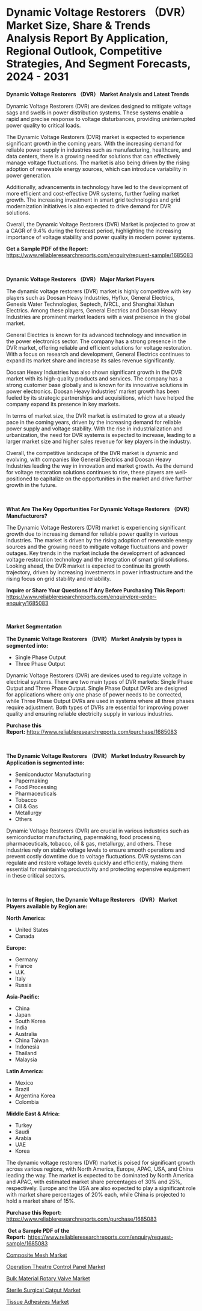 <p><h1>Dynamic Voltage Restorers （DVR） Market Size, Share & Trends Analysis Report By Application, Regional Outlook, Competitive Strategies, And Segment Forecasts, 2024 - 2031</h1></p><p><strong>Dynamic Voltage Restorers （DVR） Market Analysis and Latest Trends</strong></p>
<p><p>Dynamic Voltage Restorers (DVR) are devices designed to mitigate voltage sags and swells in power distribution systems. These systems enable a rapid and precise response to voltage disturbances, providing uninterrupted power quality to critical loads.</p><p>The Dynamic Voltage Restorers (DVR) market is expected to experience significant growth in the coming years. With the increasing demand for reliable power supply in industries such as manufacturing, healthcare, and data centers, there is a growing need for solutions that can effectively manage voltage fluctuations. The market is also being driven by the rising adoption of renewable energy sources, which can introduce variability in power generation.</p><p>Additionally, advancements in technology have led to the development of more efficient and cost-effective DVR systems, further fueling market growth. The increasing investment in smart grid technologies and grid modernization initiatives is also expected to drive demand for DVR solutions.</p><p>Overall, the Dynamic Voltage Restorers (DVR) Market is projected to grow at a CAGR of 9.4% during the forecast period, highlighting the increasing importance of voltage stability and power quality in modern power systems.</p></p>
<p><strong>Get a Sample PDF of the Report:&nbsp;</strong> <a href="https://www.reliableresearchreports.com/enquiry/request-sample/1685083">https://www.reliableresearchreports.com/enquiry/request-sample/1685083</a></p>
<p>&nbsp;</p>
<p><strong>Dynamic Voltage Restorers （DVR） Major Market Players</strong></p>
<p><p>The dynamic voltage restorers (DVR) market is highly competitive with key players such as Doosan Heavy Industries, Hyflux, General Electrics, Genesis Water Technologies, Septech, IVRCL, and Shanghai Xishun Electrics. Among these players, General Electrics and Doosan Heavy Industries are prominent market leaders with a vast presence in the global market.</p><p>General Electrics is known for its advanced technology and innovation in the power electronics sector. The company has a strong presence in the DVR market, offering reliable and efficient solutions for voltage restoration. With a focus on research and development, General Electrics continues to expand its market share and increase its sales revenue significantly.</p><p>Doosan Heavy Industries has also shown significant growth in the DVR market with its high-quality products and services. The company has a strong customer base globally and is known for its innovative solutions in power electronics. Doosan Heavy Industries' market growth has been fueled by its strategic partnerships and acquisitions, which have helped the company expand its presence in key markets.</p><p>In terms of market size, the DVR market is estimated to grow at a steady pace in the coming years, driven by the increasing demand for reliable power supply and voltage stability. With the rise in industrialization and urbanization, the need for DVR systems is expected to increase, leading to a larger market size and higher sales revenue for key players in the industry.</p><p>Overall, the competitive landscape of the DVR market is dynamic and evolving, with companies like General Electrics and Doosan Heavy Industries leading the way in innovation and market growth. As the demand for voltage restoration solutions continues to rise, these players are well-positioned to capitalize on the opportunities in the market and drive further growth in the future.</p></p>
<p>&nbsp;</p>
<p><strong>What Are The Key Opportunities For Dynamic Voltage Restorers （DVR） Manufacturers?</strong></p>
<p><p>The Dynamic Voltage Restorers (DVR) market is experiencing significant growth due to increasing demand for reliable power quality in various industries. The market is driven by the rising adoption of renewable energy sources and the growing need to mitigate voltage fluctuations and power outages. Key trends in the market include the development of advanced voltage restoration technology and the integration of smart grid solutions. Looking ahead, the DVR market is expected to continue its growth trajectory, driven by increasing investments in power infrastructure and the rising focus on grid stability and reliability.</p></p>
<p><strong>Inquire or Share Your Questions If Any Before Purchasing This Report:</strong> <a href="https://www.reliableresearchreports.com/enquiry/pre-order-enquiry/1685083">https://www.reliableresearchreports.com/enquiry/pre-order-enquiry/1685083</a></p>
<p>&nbsp;</p>
<p><strong>Market Segmentation</strong></p>
<p><strong>The Dynamic Voltage Restorers （DVR） Market Analysis by types is segmented into:</strong></p>
<p><ul><li>Single Phase Output</li><li>Three Phase Output</li></ul></p>
<p><p>Dynamic Voltage Restorers (DVR) are devices used to regulate voltage in electrical systems. There are two main types of DVR markets: Single Phase Output and Three Phase Output. Single Phase Output DVRs are designed for applications where only one phase of power needs to be corrected, while Three Phase Output DVRs are used in systems where all three phases require adjustment. Both types of DVRs are essential for improving power quality and ensuring reliable electricity supply in various industries.</p></p>
<p><strong>Purchase this Report:&nbsp;</strong><a href="https://www.reliableresearchreports.com/purchase/1685083">https://www.reliableresearchreports.com/purchase/1685083</a></p>
<p>&nbsp;</p>
<p><strong>The Dynamic Voltage Restorers （DVR） Market Industry Research by Application is segmented into:</strong></p>
<p><ul><li>Semiconductor Manufacturing</li><li>Papermaking</li><li>Food Processing</li><li>Pharmaceuticals</li><li>Tobacco</li><li>Oil & Gas</li><li>Metallurgy</li><li>Others</li></ul></p>
<p><p>Dynamic Voltage Restorers (DVR) are crucial in various industries such as semiconductor manufacturing, papermaking, food processing, pharmaceuticals, tobacco, oil & gas, metallurgy, and others. These industries rely on stable voltage levels to ensure smooth operations and prevent costly downtime due to voltage fluctuations. DVR systems can regulate and restore voltage levels quickly and efficiently, making them essential for maintaining productivity and protecting expensive equipment in these critical sectors.</p></p>
<p>&nbsp;</p>
<p><strong>In terms of Region, the Dynamic Voltage Restorers （DVR） Market Players available by Region are:</strong></p>
<p>
    <p> <strong> North America: </strong>
        <ul>
            <li>United States</li>
            <li>Canada</li>
        </ul>
        </p> 
    <p> <strong> Europe: </strong>
        <ul>
            <li>Germany</li>
            <li>France</li>
            <li>U.K.</li>
            <li>Italy</li>
            <li>Russia</li>
        </ul>
        </p> 
    <p> <strong> Asia-Pacific: </strong>
        <ul>
            <li>China</li>
            <li>Japan</li>
            <li>South Korea</li>
            <li>India</li>
            <li>Australia</li>
            <li>China Taiwan</li>
            <li>Indonesia</li>
            <li>Thailand</li>
            <li>Malaysia</li>
        </ul>
        </p> 
    <p> <strong> Latin America: </strong>
        <ul>
            <li>Mexico</li>
            <li>Brazil</li>
            <li>Argentina Korea</li>
            <li>Colombia</li>
        </ul>
        </p> 
    <p> <strong> Middle East & Africa: </strong>
        <ul>
            <li>Turkey</li>
            <li>Saudi</li>
            <li>Arabia</li>
            <li>UAE</li>
            <li>Korea</li>
        </ul>
    </p>
    </p>
<p><p>The dynamic voltage restorers (DVR) market is poised for significant growth across various regions, with North America, Europe, APAC, USA, and China leading the way. The market is expected to be dominated by North America and APAC, with estimated market share percentages of 30% and 25%, respectively. Europe and the USA are also expected to play a significant role with market share percentages of 20% each, while China is projected to hold a market share of 15%.</p></p>
<p><strong>Purchase this Report: </strong><a href="https://www.reliableresearchreports.com/purchase/1685083">https://www.reliableresearchreports.com/purchase/1685083</a></p>
<p>&nbsp;<strong>Get a Sample PDF of the Report:&nbsp;&nbsp;</strong><a href="https://www.reliableresearchreports.com/enquiry/request-sample/1685083">https://www.reliableresearchreports.com/enquiry/request-sample/1685083</a></p>
<p><strong></strong></p>
<p><p><a href="https://medium.com/@cletusdoyle654/composite-mesh-market-insights-into-market-cagr-market-trends-and-growth-strategies-1eef42834add">Composite Mesh Market</a></p><p><a href="https://medium.com/@cletusdoyle654/operation-theatre-control-panel-market-analysis-and-sze-forecasted-for-period-from-2024-to-2031-f5fea8762919">Operation Theatre Control Panel Market</a></p><p><a href="https://github.com/WillieWoodard/Market-Research-Report-List-3/blob/main/bulk-material-rotary-valve-market.md">Bulk Material Rotary Valve Market</a></p><p><a href="https://medium.com/@ericsanford98567/sterile-surgical-catgut-market-the-key-to-successful-business-strategy-forecast-till-2031-4e7e9664bb0d">Sterile Surgical Catgut Market</a></p><p><a href="https://medium.com/@ericsanford98567/tissue-adhesives-market-analysis-and-sze-forecasted-for-period-from-2024-to-2031-d88ed14afdbb">Tissue Adhesives Market</a></p></p>